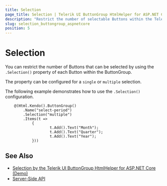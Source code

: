 ```yaml
---
title: Selection
page_title: Selection | Telerik UI ButtonGroup HtmlHelper for ASP.NET Core
description: "Restrict the number of selectable Buttons within the Telerik UI ButtonGroup HtmlHelper for ASP.NET Core (MVC 6 or ASP.NET Core MVC)."
slug: selection_buttongroup_aspnetcore
position: 5
---
```


# Selection

You can restrict the number of Buttons that can be selected by using the `.Selection()` property of each Button within the ButtonGroup.

The property can be configured for a `single` or `multiple` selection.

The following example demonstrates how to use the `.Selection()` configuration.

```
    @(Html.Kendo().ButtonGroup()
        .Name("select-period")
        .Selection("multiple")
        .Items(t =>
            {
                    t.Add().Text("Month");
                    t.Add().Text("Quarter");
                    t.Add().Text("Year");
            }))
```

## See Also

* [Selection by the Telerik UI ButtonGroup HtmlHelper for ASP.NET Core (Demo)](https://demos.telerik.com/aspnet-core/buttongroup/selection)
* [Server-Side API](/api/buttongroup)
